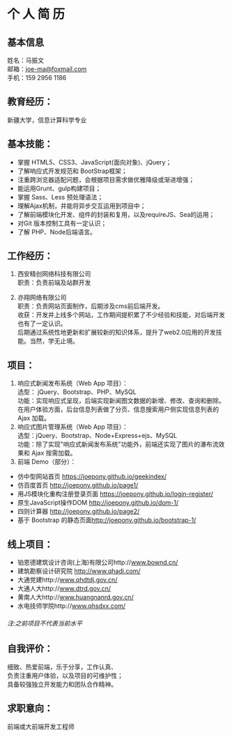 # 个 人 简 历
## 基本信息
姓名：马振文  <br />
邮箱：joe-ma@foxmail.com  <br />
手机：159 2956 1186 
## 教育经历：
新疆大学，信息计算科学专业

## 基本技能：
- 掌握 HTML5、CSS3、JavaScript(面向对象)、jQuery；
- 了解响应式开发规范和 BootStrap框架；
- 注重跨浏览器适配问题，会根据项目需求做优雅降级或渐进增强；
- 能运用Grunt、gulp构建项目；
- 掌握 Sass、Less 预处理语法；
- 理解Ajax机制，并能将异步交互运用到项目中；
- 了解前端模块化开发、组件的封装和复用，以及requireJS、Sea的运用；
- 对Git 版本控制工具有一定认识；
- 了解 PHP、Node后端语言。

## 工作经历：
1.	西安精创网络科技有限公司 <br />
职责：负责前端及站群开发  <br />

2.	亦翔网络有限公司<br />
职责：负责网站页面制作，后期涉及cms前后端开发。<br>
收获：开发并上线多个网站，工作期间提积累了不少经验和技能，对后端开发也有了一定认识。<br>
后期通过系统性地更新和扩展较新的知识体系，提升了web2.0应用的开发技能。当然，学无止境。

## 项目：
1.	响应式新闻发布系统（Web App 项目）：  <br />
选型： jQuery、Bootstrap、PHP、MySQL <br />
功能：实现响应式呈现，后端实现新闻图文数据的新增、修改、查询和删除。<br />
在用户体验方面，后台信息列表做了分页、信息搜索用户侧实现信息列表的 Ajax 加载。
2.	响应式图片管理系统（Web App 项目）：  <br />
选型：jQuery、Bootstrap、Node+Express+ejs、MySQL<br />
功能：除了实现"响应式新闻发布系统"功能外，前端还实现了图片的瀑布流效果和 Ajax 按需加载。
3.	前端 Demo（部分）：  <br />
- 仿中型网站首页 <a href="https://joepony.github.io/geekindex/" target="_blank">https://joepony.github.io/geekindex/</a>   <br />
- 仿百度首页 <a href="http://joepony.github.io/page1/ " target="_blank">http://joepony.github.io/page1/ </a>   <br />
- 用JS模块化重构注册登录页面 https://joepony.github.io/login-register/
- 原生JavaScript操作DOM <a href="http://joepony.github.io/dom-1/" target="_blank">http://joepony.github.io/dom-1/</a>
- 四则计算器 <a href="http://joepony.github.io/page2/ " target="_blank">http://joepony.github.io/page2/ </a>  <br />
- 基于 Bootstrap 的静态页面<a href="http://joepony.github.io/bootstrap-1/" target="_blank">http://joepony.github.io/bootstrap-1/</a> 
## 线上项目：
- 铂恩德建筑设计咨询(上海)有限公司http://www.bownd.cn/
- 建筑勘察设计研究院 http://www.qhadi.com/  
- 大通党建http://www.qhdtdj.gov.cn/ 
- 大通人大http://www.dtrd.gov.cn/ 
- 黄南人大http://www.huangnanrd.gov.cn/ 
- 水电技师学院http://www.qhsdxx.com/ 
###### 注:之前项目不代表当前水平
## 自我评价：
细致、热爱前端，乐于分享，工作认真、  <br />
负责注重用户体验，以及项目的可维护性；  <br />
具备较强独立开发能力和团队合作精神。  <br />

## 求职意向：
前端或大前端开发工程师  <br />
